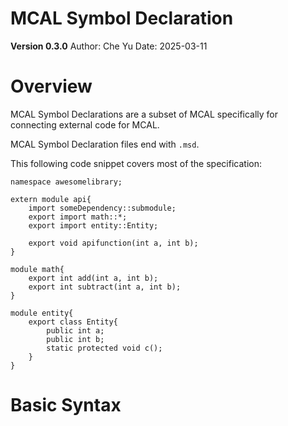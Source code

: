 MCAL Symbol Declaration
====

**Version 0.3.0**
Author: Che Yu
Date: 2025-03-11

# Overview

MCAL Symbol Declarations are a subset of MCAL specifically for connecting external code for MCAL.

MCAL Symbol Declaration files end with `.msd`.

This following code snippet covers most of the specification:
```msd
namespace awesomelibrary;

extern module api{
    import someDependency::submodule;
    export import math::*;
    export import entity::Entity;

    export void apifunction(int a, int b);
}

module math{
    export int add(int a, int b);
    export int subtract(int a, int b);
}

module entity{
    export class Entity{
        public int a;
        public int b;
        static protected void c();
    }
}
```

# Basic Syntax

